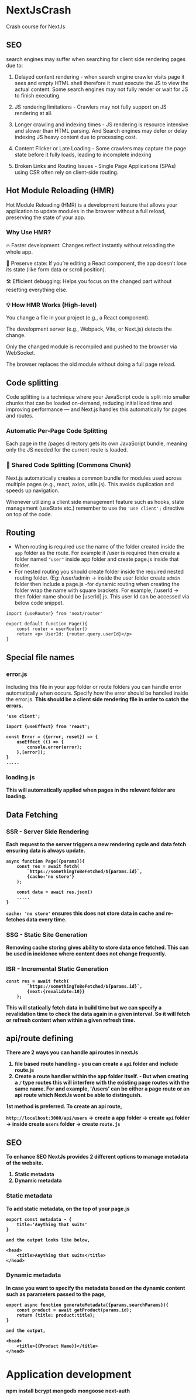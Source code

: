 # NextJsCrash
Crash course for NextJs

## SEO

search engines may suffer when searching for client side rendering pages due to:

1. Delayed content rendering - when search engine crawler visits page it sees and empty HTML shell therefore it must execute the JS to view the actual content. Some search engines may not fully render or wait for JS to finish executing. 

2. JS rendering limitations - Crawlers may not fully support on JS rendering at all.

3. Longer crawling and indexing times - JS rendering is resource intensive and slower than HTML parsing. And Search engines may defer or delay indexing JS heavy content due to processing cost.

4. Content Flicker or Late Loading - Some crawlers may capture the page state before it fully loads, leading to incomplete indexing

5. Broken Links and Routing Issues - Single Page Applications (SPAs) using CSR often rely on client-side routing.




## Hot Module Reloading (HMR)
Hot Module Reloading (HMR) is a development feature that allows your application to update modules in the browser without a full reload, preserving the state of your app.

 ### Why Use HMR?
🔥 Faster development: Changes reflect instantly without reloading the whole app.

🧪 Preserve state: If you’re editing a React component, the app doesn’t lose its state (like form data or scroll position).

🛠️ Efficient debugging: Helps you focus on the changed part without resetting everything else.

### 💡 How HMR Works (High-level)

You change a file in your project (e.g., a React component).

The development server (e.g., Webpack, Vite, or Next.js) detects the change.

Only the changed module is recompiled and pushed to the browser via WebSocket.

The browser replaces the old module without doing a full page reload.

## Code splitting 
Code splitting is a technique where your JavaScript code is split into smaller chunks that can be loaded on-demand, reducing initial load time and improving performance — and Next.js handles this automatically for pages and routes.

### Automatic Per-Page Code Splitting
Each page in the /pages directory gets its own JavaScript bundle, meaning only the JS needed for the current route is loaded.

### 📁 Shared Code Splitting (Commons Chunk)
Next.js automatically creates a common bundle for modules used across multiple pages (e.g., react, axios, utils.js). This avoids duplication and speeds up navigation.

Whenever utilizing a client side management feature such as hooks, state management (useState etc.) remember to use the ```'use client';``` directive on top of the code.

## Routing 

- When routing is required use the name of the folder created inside the ```app``` folder as the route. For example if /user is required then create a folder named ```"user"``` inside app folder and create page.js inside that folder. 
- For nested routing you should create folder inside the required nested routing folder. (Eg: /user/admin -> inside the user folder create ```admin``` folder then include a page.js
-for dynamic routing when creating the folder wrap the name with square brackets. For example, /:userId -> then folder name should be [userId].js. This user Id can be accessed via below code snippet.

```
import {useRouter} from 'next/router'

export default function Page(){
    const router = userRouter()
    return <p> UserId: {router.query.userId}</p>
}
```

## Special file names

### error.js

Including this file in your app folder or route folders you can handle error automatically when occurs.
Specify how the error should be handled inside the error.js. <strong> This should be a client side rendering file in order to
catch the errors. 

```
'use client';

import {useEffect} from 'react';

const Error = ({error, reset}) => {
    useEffect (() => {
        console.error(error);
    },[error]);
}
.....
```

### loading.js
This will automatically applied when pages in the relevant folder are loading.

## Data Fetching

### SSR - Server Side Rendering
Each request to the server triggers a new rendering cycle and data fetch ensuring data is always update.
```
async function Page({params}){
    const res = await fetch(
        `https://somethingToBeFetched/${params.id}`,
        {cache:'no store'}
    );

    const data = await res.json()
    .....
}
```
```cache: 'no store'``` ensures this does not store data in cache and re-fetches data every time.

### SSG - Static Site Generation
 Removing cache storing gives ability to store data once fetched. This can be used in incidence where content does not
 change frequently. 

 ### ISR - Incremental Static Generation

```
const res = await fetch(
        `https://somethingToBeFetched/${params.id}`,
        {next:{revalidate:10}}
    );
```
This will statically fetch data in build time but we can specify a revalidation time to check the data again in a given
interval. So it will fetch or refresh content when within a given refresh time.

## api/route defining
There are 2 ways you can handle api routes in nextJs
1. file based route handling - you can create  a `api` folder and include <strong>route.js</strong>
2. Create a route handler within the <strong>app</strong> folder itself. - But when creating a `/` type routes this will
interfere with the existing page routes with the same name. 
For and example, '/users' can be either a page route or an api route which NextJs wont be able to distinguish. 

1st method is preferred. To create an api route, 

`http://localhost:3000/api/users` -> 
create a  <strong> app folder -> create `api` folder -> inside create `users` folder -> create `route.js`</strong>

## SEO
To enhance SEO NextJs provides 2 different options to manage metadata of the website.

1. Static metadata
2. Dynamic metadata

### Static metadata

To add static metadata, on the top of your page.js

```
export const metadata - {
    title:'Anything that suits'
}

and the output looks like below,

<head>
    <title>Anything that suits</title>
</head>
```

### Dynamic metadata
In case you want to specify the metadata based on the dynamic content such as parameters passed to the page,

```
export async function generateMetadata({params,searchParams}){
    const product = await getProduct(params.id);
    return {title: product:title};
}

and the output,

<head>
    <title>{{Product Name}}</title>
</head>
```

# Application development
npm install bcrypt mongodb mongoose next-auth